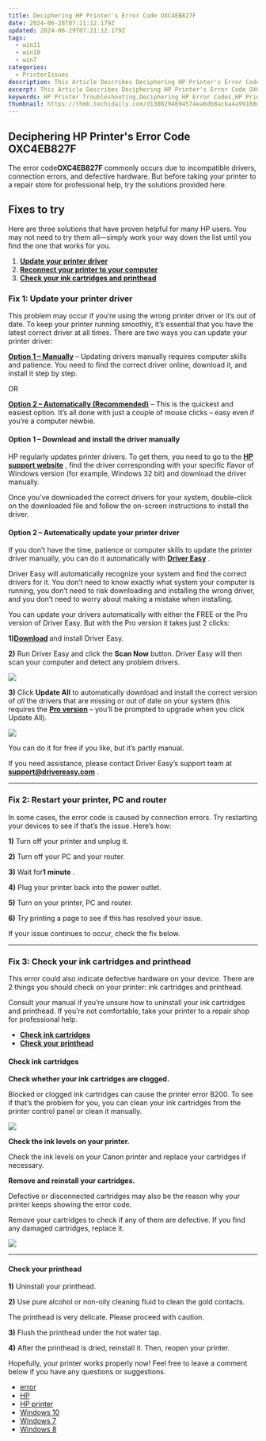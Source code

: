 ```yaml
---
title: Deciphering HP Printer's Error Code OXC4EB827F
date: 2024-06-28T07:21:12.179Z
updated: 2024-06-29T07:21:12.179Z
tags:
  - win11
  - win10
  - win7
categories:
  - PrinterIssues
description: This Article Describes Deciphering HP Printer's Error Code OXC4EB827F
excerpt: This Article Describes Deciphering HP Printer's Error Code OXC4EB827F
keywords: HP Printer Troubleshooting,Deciphering HP Error Codes,HP Printer OXC4EB827F Meaning,HP Printer Error Code Resolutions,HP Printer OX Code Interpretation,HP Error Codes Guide,Printer Error Code Mnemonics for HP
thumbnail: https://thmb.techidaily.com/d1308294694574ea6db8acba4a99168df2eb7c1da8079de3619058fd0f089920.jpg
---
```


## Deciphering HP Printer's Error Code OXC4EB827F

 The error code**OXC4EB827F** commonly occurs due to incompatible drivers, connection errors, and defective hardware. But before taking your printer to a repair store for professional help, try the solutions provided here.

## Fixes to try

 Here are three solutions that have proven helpful for many HP users. You may not need to try them all—simply work your way down the list until you find the one that works for you.

1. **[Update your printer driver](#a)**
2. **[Reconnect your printer to your computer](#b)**
3. **[Check your ink cartridges and printhead](#c)**

### Fix 1: Update your printer driver

 This problem may occur if you’re using the wrong printer driver or it’s out of date. To keep your printer running smoothly, it’s essential that you have the latest correct driver at all times. There are two ways you can update your printer driver:

**[Option 1 – Manually](#a1)** – Updating drivers manually requires computer skills and patience. You need to find the correct driver online, download it, and install it step by step.

OR

**[Option 2 – Automatically (Recommended)](#a2)**  – This is the quickest and easiest option. It’s all done with just a couple of mouse clicks – easy even if you’re a computer newbie.

#### **Option 1 – Download and install the driver manually**

 HP regularly updates printer drivers. To get them, you need to go to the **[HP support website](https://support.hp.com/us-en)**  , find the driver corresponding with your specific flavor of Windows version (for example, Windows 32 bit) and download the driver manually.

 Once you’ve downloaded the correct drivers for your system, double-click on the downloaded file and follow the on-screen instructions to install the driver.

#### Option 2 – Automatically update your printer driver

 If you don’t have the time, patience or computer skills to update the printer driver manually, you can do it automatically with **[Driver Easy](https://tools.techidaily.com/drivereasy/download/)**  .

 Driver Easy will automatically recognize your system and find the correct drivers for it. You don’t need to know exactly what system your computer is running, you don’t need to risk downloading and installing the wrong driver, and you don’t need to worry about making a mistake when installing.

 You can update your drivers automatically with either the FREE or the Pro version of Driver Easy. But with the Pro version it takes just 2 clicks:

 **1)[Download](https://tools.techidaily.com/drivereasy/download/) [](https://tools.techidaily.com/drivereasy/download/)**  and install Driver Easy.

**2)** Run Driver Easy and click the **Scan Now** button. Driver Easy will then scan your computer and detect any problem drivers.

![](https://images.drivereasy.com/wp-content/uploads/2019/11/2019-11-05_18-10-01.jpg)

**3)** Click **Update All** to automatically download and install the correct version of _all_ the drivers that are missing or out of date on your system (this requires the **[Pro version](https://tools.techidaily.com/drivereasy/download/)**  – you’ll be prompted to upgrade when you click Update All).

![](https://images.drivereasy.com/wp-content/uploads/2019/11/2019-11-05_15-51-53-3.jpg)

 You can do it for free if you like, but it’s partly manual.

 If you need assistance, please contact Driver Easy’s support team at [**support@drivereasy.com**](mailto:support@drivereasy.com) .

---

### Fix 2: Restart your printer, PC and router

 In some cases, the error code is caused by connection errors. Try restarting your devices to see if that’s the issue. Here’s how:

**1)** Turn off your printer and unplug it.

**2)** Turn off your PC and your router.

**3)** Wait for**1 minute** .

**4)** Plug your printer back into the power outlet.

**5)** Turn on your printer, PC and router.

**6)** Try printing a page to see if this has resolved your issue.

If your issue continues to occur, check the fix below.

---

### Fix 3: Check your ink cartridges and printhead

 This error could also indicate defective hardware on your device. There are 2 things you should check on your printer: ink cartridges and printhead.

 Consult your manual if you’re unsure how to uninstall your ink cartridges and printhead. If you’re not comfortable, take your printer to a repair shop for professional help.

* **[Check ink cartridges](#c1)**
* **[Check your printhead](#c2)**

#### **Check ink cartridges**

**Check whether your ink cartridges are clogged.**

 Blocked or clogged ink cartridges can cause the printer error B200\. To see if that’s the problem for you, you can clean your ink cartridges from the printer control panel or clean it manually.

![](https://images.drivereasy.com/wp-content/uploads/2019/11/2019-11-05_18-36-18-1024x768.jpg)

**Check the ink levels on your printer.**

 Check the ink levels on your Canon printer and replace your cartridges if necessary.

**Remove and reinstall your cartridges.**

 Defective or disconnected cartridges may also be the reason why your printer keeps showing the error code.

 Remove your cartridges to check if any of them are defective. If you find any damaged cartridges, replace it.

![](https://images.drivereasy.com/wp-content/uploads/2019/11/2019-11-05_18-36-50-1024x981.jpg)

---

#### Check your printhead

**1)** Uninstall your printhead.

**2)** Use pure alcohol or non-oily cleaning fluid to clean the gold contacts.

The printhead is very delicate. Please proceed with caution.

**3)**  Flush the printhead under the hot water tap.

**4)** After the printhead is dried, reinstall it. Then, reopen your printer.

 Hopefully, your printer works properly now! Feel free to leave a comment below if you have any questions or suggestions.

* [error](https://tools.techidaily.com/drivereasy/download/)
* [HP](https://tools.techidaily.com/drivereasy/download/)
* [HP printer](https://tools.techidaily.com/drivereasy/download/)
* [Windows 10](https://tools.techidaily.com/drivereasy/download/)
* [Windows 7](https://tools.techidaily.com/drivereasy/download/)
* [Windows 8](https://tools.techidaily.com/drivereasy/download/)

<ins class="adsbygoogle"
     style="display:block"
     data-ad-format="autorelaxed"
     data-ad-client="ca-pub-7571918770474297"
     data-ad-slot="1223367746"></ins>



<ins class="adsbygoogle"
     style="display:block"
     data-ad-client="ca-pub-7571918770474297"
     data-ad-slot="8358498916"
     data-ad-format="auto"
     data-full-width-responsive="true"></ins>


